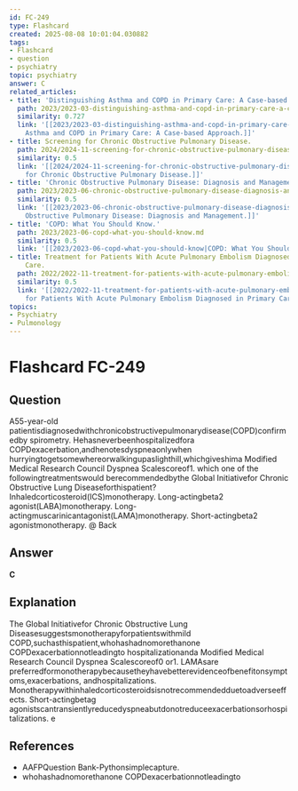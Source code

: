 ```yaml
---
id: FC-249
type: Flashcard
created: 2025-08-08 10:01:04.030882
tags:
- Flashcard
- question
- psychiatry
topic: psychiatry
answer: C
related_articles:
- title: 'Distinguishing Asthma and COPD in Primary Care: A Case-based Approach.'
  path: 2023/2023-03-distinguishing-asthma-and-copd-in-primary-care-a-case-based.md
  similarity: 0.727
  link: '[[2023/2023-03-distinguishing-asthma-and-copd-in-primary-care-a-case-based|Distinguishing
    Asthma and COPD in Primary Care: A Case-based Approach.]]'
- title: Screening for Chronic Obstructive Pulmonary Disease.
  path: 2024/2024-11-screening-for-chronic-obstructive-pulmonary-disease.md
  similarity: 0.5
  link: '[[2024/2024-11-screening-for-chronic-obstructive-pulmonary-disease|Screening
    for Chronic Obstructive Pulmonary Disease.]]'
- title: 'Chronic Obstructive Pulmonary Disease: Diagnosis and Management.'
  path: 2023/2023-06-chronic-obstructive-pulmonary-disease-diagnosis-and-manageme.md
  similarity: 0.5
  link: '[[2023/2023-06-chronic-obstructive-pulmonary-disease-diagnosis-and-manageme|Chronic
    Obstructive Pulmonary Disease: Diagnosis and Management.]]'
- title: 'COPD: What You Should Know.'
  path: 2023/2023-06-copd-what-you-should-know.md
  similarity: 0.5
  link: '[[2023/2023-06-copd-what-you-should-know|COPD: What You Should Know.]]'
- title: Treatment for Patients With Acute Pulmonary Embolism Diagnosed in Primary
    Care.
  path: 2022/2022-11-treatment-for-patients-with-acute-pulmonary-embolism-diagnos.md
  similarity: 0.5
  link: '[[2022/2022-11-treatment-for-patients-with-acute-pulmonary-embolism-diagnos|Treatment
    for Patients With Acute Pulmonary Embolism Diagnosed in Primary Care.]]'
topics:
- Psychiatry
- Pulmonology
---
```


# Flashcard FC-249

## Question

A55-year-old patientisdiagnosedwithchronicobstructivepulmonarydisease(COPD)confirmedby spirometry. Hehasneverbeenhospitalizedfora COPDexacerbation,andhenotesdyspneaonlywhen hurryingtogetsomewhereorwalkingupaslighthill,whichgiveshima Modified Medical Research Council Dyspnea Scalescoreof1. which one of the followingtreatmentswould berecommendedbythe Global Initiativefor Chronic Obstructive Lung Diseaseforthispatient? Inhaledcorticosteroid(ICS)monotherapy. Long-actingbeta2 agonist(LABA)monotherapy. Long-actingmuscarinicantagonist(LAMA)monotherapy. Short-actingbeta2 agonistmonotherapy. @ Back

## Answer

**C**

## Explanation

The Global Initiativefor Chronic Obstructive Lung Diseasesuggestsmonotherapyforpatientswithmild COPD,suchasthispatient,whohashadnomorethanone COPDexacerbationnotleadingto hospitalizationanda Modified Medical Research Council Dyspnea Scalescoreof0 or1. LAMAsare preferredformonotherapybecausetheyhavebetterevidenceofbenefitonsymptoms,exacerbations, andhospitalizations. Monotherapywithinhaledcorticosteroidsisnotrecommendedduetoadverseeffects. Short-actingbetag agonistscantransientlyreducedyspneabutdonotreduceexacerbationsorhospitalizations. e

## References

- AAFPQuestion Bank-Pythonsimplecapture.
- whohashadnomorethanone COPDexacerbationnotleadingto

